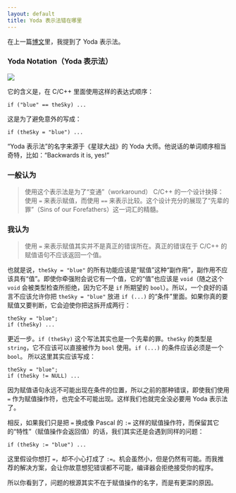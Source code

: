 ```yaml
---
layout: default
title: Yoda 表示法错在哪里
---
```



在上一篇[博文](http://www.yinwang.org/blog-cn/2013/04/14/terminology/)里，我提到了 Yoda 表示法。


### Yoda Notation（Yoda 表示法）

![](http://www.yinwang.org/images/yoda-notation.jpeg)


它的含义是，在 C/C++ 里面使用这样的表达式顺序：

    if ("blue" == theSky) ...

这是为了避免意外的写成：

    if (theSky = "blue") ...

“Yoda 表示法”的名字来源于《星球大战》的 Yoda 大师。他说话的单词顺序相当奇特，比如：“Backwards it is, yes!”


### 一般认为

> 使用这个表示法是为了“变通”（workaround） C/C++ 的一个设计抉择：使用 `=` 来表示赋值，而使用 `==` 来表示比较。这个设计充分的展现了“先辈的罪”（Sins of our Forefathers）这一词汇的精髓。


### 我认为

> 使用 `=` 来表示赋值其实并不是真正的错误所在。真正的错误在于 C/C++ 的赋值语句不应该返回一个值。

也就是说，`theSky = "blue"` 的所有功能应该是“赋值”这种“副作用”，副作用不应该具有“值”。即使你牵强附会说它有一个值，它的“值”也应该是 `void`（随之这个 `void` 会被类型检查所拒绝，因为它不是 `if` 所期望的 `bool`）。所以，一个良好的语言不应该允许你把 `theSky = "blue"` 放进 `if (...)` 的“条件”里面。如果你真的要赋值又要判断，它会迫使你把这拆开成两行：

    theSky = "blue";
    if (theSky) ...

更近一步。`if (theSky)` 这个写法其实也是一个先辈的罪。`theSky` 的类型是 `string`，它不应该可以直接被作为 `bool` 使用。`if (...)` 的条件应该必须是一个 `bool`。 所以这里其实应该写成：

    theSky = "blue";
    if (theSky != NULL) ...

因为赋值语句永远不可能出现在条件的位置，所以之前的那种错误，即使我们使用 `=` 作为赋值操作符，也完全不可能出现。这样我们也就完全没必要用 Yoda 表示法了。

相反，如果我们只是把 `=` 换成像 Pascal 的 `:=` 这样的赋值操作符，而保留其它的“特性”（赋值操作会返回值）的话，我们其实还是会遇到同样的问题：

    if (theSky := "blue") ...

这里假设你想打 `=`，却不小心打成了 `:=`。机会虽然小，但是仍然有可能。而我推荐的解决方案，会让你故意想犯错误都不可能，编译器会拒绝接受你的程序。

所以你看到了，问题的根源其实不在于赋值操作的名字，而是有更深的原因。
